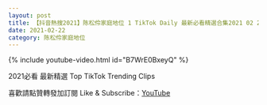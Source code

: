 ```yaml
---
layout: post
title: 【抖音熱搜2021】陈松伶家庭地位 1 TikTok Daily 最新必看精選合集2021 02 22
date: 2021-02-22
category: 陈松伶家庭地位
---
```


{% include youtube-video.html id="B7WrE0BxeyQ" %}

2021必看 最新精選 Top TikTok Trending Clips

喜歡請點贊轉發加訂閱 Like & Subscribe：[YouTube](https://www.youtube.com/channel/UCAoR7VcanIPd04uEq_GIylA/videos)

